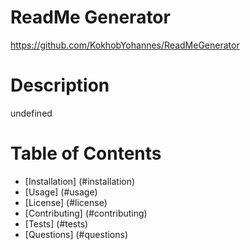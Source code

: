 # ReadMe Generator

https://github.com/KokhobYohannes/ReadMeGenerator

# Description

undefined

# Table of Contents

- [Installation] (#installation)
- [Usage] (#usage)
- [License] (#license)
- [Contributing] (#contributing)
- [Tests] (#tests)
- [Questions] (#questions)
